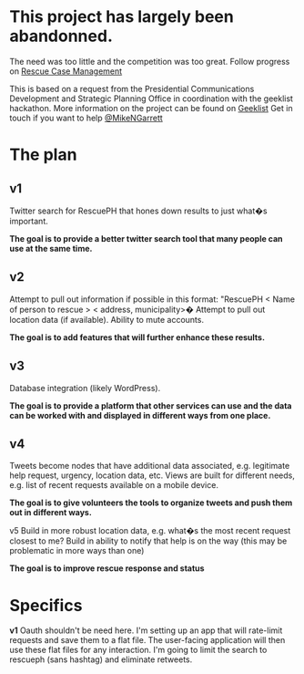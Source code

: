 # This project has largely been abandonned. 
The need was too little and the competition was too great. 
Follow progress on [Rescue Case Management](https://github.com/MikeNGarrett/rcm)

This is based on a request from the Presidential Communications Development and Strategic Planning Office in coordination with the geeklist hackathon.
More information on the project can be found on [Geeklist](https://geekli.st/hackathon/52793a2660fb3f52d50001f8/project/527d25fd93f6ab665b000068)
Get in touch if you want to help [@MikeNGarrett](http://twitter.com/mikengarrett)

# The plan

## v1
Twitter search for RescuePH that hones down results to just what�s important.

__The goal is to provide a better twitter search tool that many people can use at the same time.__

## v2
Attempt to pull out information if possible in this format: "RescuePH < Name of person to rescue > < address, municipality>�
Attempt to pull out location data (if available).
Ability to mute accounts.

__The goal is to add features that will further enhance these results.__

## v3
Database integration (likely WordPress).

__The goal is to provide a platform that other services can use and the data can be worked with and displayed in different ways from one place.__

## v4
Tweets become nodes that have additional data associated, e.g. legitimate help request, urgency, location data, etc.
Views are built for different needs, e.g. list of recent requests available on a mobile device.

__The goal is to give volunteers the tools to organize tweets and push them out in different ways.__

v5
Build in more robust location data, e.g. what�s the most recent request closest to me?
Build in ability to notify that help is on the way (this may be problematic in more ways than one)

__The goal is to improve rescue response and status__



# Specifics
__v1__
Oauth shouldn't be need here. I'm setting up an app that will rate-limit requests and save them to a flat file.
The user-facing application will then use these flat files for any interaction.
I'm going to limit the search to rescueph (sans hashtag) and eliminate retweets.


